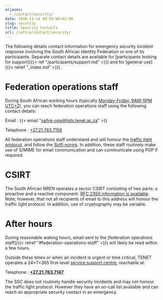 ```yaml
---
aliases:
  - /contact/security/
date: 2018-11-14 08:59:00+02:00
slug: security
title: Security Contacts
url: /safire/contact/security/
---
```


The following details contact information for emergency security incident response involving the South African Identity Federation or one of its participants. Separate contact details are available for [participants looking for support]({{< ref "/participants/support.md" >}}) and for [general use]({{< relref "_index.md" >}}).

# Federation operations staff

During South African working hours (typically [Monday-Friday, 9AM-5PM UTC+2](https://www.timeanddate.com/worldclock/personal.html?cities=56,1440,136,16,26,125,170,47,196,248,22,44,33,64,137,179,220&wch=3)), you can reach federation operations staff using the following contact details:

Email
: {{< email "safire-ops@lists.tenet.ac.za" >}}

Telephone
: [+27.21.763.7156](tel:+27.21.763.7156)

All federation operations staff understand and will honour the [traffic light protocol](https://www.us-cert.gov/tlp), and follow the [Sirtfi norms](https://refeds.org/sirtfi). In addition, these staff routinely make use of S/MIME for email communication and can communicate using PGP if required.

# CSIRT

The South African NREN operates a sector CSIRT consisting of two parts: a proactive and a reactive component. [RFC 2350 information is available](https://csirt.sanren.ac.za/rfc2350.html). Note, however, that not all recipients of email to this address will honour the traffic light protocol. In addition, use of cryptography may be variable.

# After hours

During reasonable waking hours, email sent to the [federation operations staff]({{< relref "#federation-operations-staff" >}}) will likely be read within a few hours.

Outside these times or when an incident is urgent or time critical, TENET operates a 24&times;7&times;365 first-level [service support centre](https://www.tenet.ac.za/service-support), reachable at:

Telephone
: **[+27.21.763.7147](tel:+27.21.763.7147)**

The SSC does not routinely handle security incidents and may not honour the traffic light protocol. However they have an on-call list available and can reach an appropriate security contact in an emergency.
